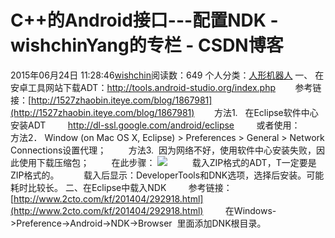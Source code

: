 # C++的Android接口---配置NDK - wishchinYang的专栏 - CSDN博客
2015年06月24日 11:28:46[wishchin](https://me.csdn.net/wishchin)阅读数：649
个人分类：[人形机器人](https://blog.csdn.net/wishchin/article/category/5597059)
一、 在安卓工具网站下载ADT：http://tools.android-studio.org/index.php
       参考链接：[http://1527zhaobin.iteye.com/blog/1867981](http://1527zhaobin.iteye.com/blog/1867981)
       方法1.   在Eclipse软件中心安装ADT
        http://dl-ssl.google.com/android/eclipse
        或者使用：
       方法2． Window (on Mac OS X, Eclipse) > Preferences > General > Network Connections设置代理；
        方法3.  因为网络不好，使用软件中心安装失败，因此使用下载压缩包；
        在此步骤：
![](http://ajava.org/data/attachment/portal/201202/18/011647d0c2sl3hlacluf8f.gif)
         载入ZIP格式的ADT，T一定要是ZIP格式的。
         载入后显示：DeveloperTools和DNK选项，选择后安装。可能耗时比较长。
二、在Eclipse中载入NDK
        参考链接：[http://www.2cto.com/kf/201404/292918.html](http://www.2cto.com/kf/201404/292918.html)
        在Windows->Preference->Android->NDK->Browser  里面添加DNK根目录。

